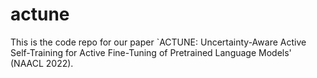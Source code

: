 # actune
This is the code repo for our paper `ACTUNE: Uncertainty-Aware Active Self-Training for Active Fine-Tuning of Pretrained Language Models' (NAACL 2022).
